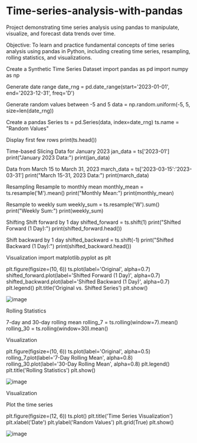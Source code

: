 # Time-series-analysis-with-pandas
Project demonstrating time series analysis using pandas to manipulate, visualize, and forecast data trends over time.

Objective:
To learn and practice fundamental concepts of time series analysis using pandas in Python, including creating time series, resampling, rolling statistics, and visualizations.

Create a Synthetic Time Series Dataset
import pandas as pd import numpy as np

Generate date range
date_rng = pd.date_range(start='2023-01-01', end='2023-12-31', freq='D')

Generate random values between -5 and 5
data = np.random.uniform(-5, 5, size=len(date_rng))

Create a pandas Series
ts = pd.Series(data, index=date_rng) ts.name = "Random Values"

Display first few rows
print(ts.head())

Time-based Slicing
Data for January 2023
jan_data = ts['2023-01'] print("January 2023 Data:") print(jan_data)

Data from March 15 to March 31, 2023
march_data = ts['2023-03-15':'2023-03-31'] print("March 15-31, 2023 Data:") print(march_data)

Resampling
Resample to monthly mean
monthly_mean = ts.resample('M').mean() print("Monthly Mean:") print(monthly_mean)

Resample to weekly sum
weekly_sum = ts.resample('W').sum() print("Weekly Sum:") print(weekly_sum)

Shifting
Shift forward by 1 day
shifted_forward = ts.shift(1) print("Shifted Forward (1 Day):") print(shifted_forward.head())

Shift backward by 1 day
shifted_backward = ts.shift(-1) print("Shifted Backward (1 Day):") print(shifted_backward.head())

Visualization
import matplotlib.pyplot as plt

plt.figure(figsize=(10, 6)) ts.plot(label='Original', alpha=0.7) shifted_forward.plot(label='Shifted Forward (1 Day)', alpha=0.7) shifted_backward.plot(label='Shifted Backward (1 Day)', alpha=0.7) plt.legend() plt.title('Original vs. Shifted Series') plt.show()

![image](https://github.com/user-attachments/assets/b63925e0-ca83-4646-b38d-18c5091bb94d)

Rolling Statistics

7-day and 30-day rolling mean
rolling_7 = ts.rolling(window=7).mean() rolling_30 = ts.rolling(window=30).mean()

Visualization

plt.figure(figsize=(10, 6)) ts.plot(label='Original', alpha=0.5) rolling_7.plot(label='7-Day Rolling Mean', alpha=0.8) rolling_30.plot(label='30-Day Rolling Mean', alpha=0.8) plt.legend() plt.title('Rolling Statistics') plt.show()

![image](https://github.com/user-attachments/assets/886e63fd-67f9-48c7-a534-1340602448e3)

Visualization

Plot the time series

plt.figure(figsize=(12, 6)) ts.plot() plt.title('Time Series Visualization') plt.xlabel('Date') plt.ylabel('Random Values') plt.grid(True) plt.show()

![image](https://github.com/user-attachments/assets/17589acb-bf55-4a3b-a49b-222bce34413f)












